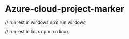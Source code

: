 ﻿# Azure-cloud-project-marker

// run test in windows
npm run windows

// run test in linux
npm run linux


